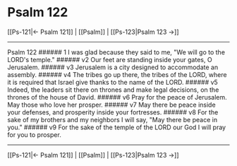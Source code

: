 # Psalm 122

[[Ps-121|← Psalm 121]] | [[Psalm]] | [[Ps-123|Psalm 123 →]]
***

Psalm 122 ###### 1 I was glad because they said to me, "We will go to the LORD's temple." ###### v2 Our feet are standing inside your gates, O Jerusalem. ###### v3 Jerusalem is a city designed to accommodate an assembly. ###### v4 The tribes go up there, the tribes of the LORD, where it is required that Israel give thanks to the name of the LORD. ###### v5 Indeed, the leaders sit there on thrones and make legal decisions, on the thrones of the house of David. ###### v6 Pray for the peace of Jerusalem. May those who love her prosper. ###### v7 May there be peace inside your defenses, and prosperity inside your fortresses. ###### v8 For the sake of my brothers and my neighbors I will say, "May there be peace in you." ###### v9 For the sake of the temple of the LORD our God I will pray for you to prosper.

***
[[Ps-121|← Psalm 121]] | [[Psalm]] | [[Ps-123|Psalm 123 →]]
